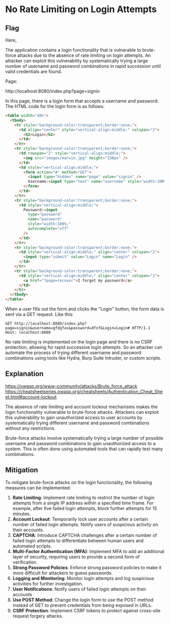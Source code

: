 # No Rate Limiting on Login Attempts

## Flag

Here,

The application contains a login functionality that is vulnerable to brute-force attacks due to the absence of rate limiting on login attempts. An attacker can exploit this vulnerability by systematically trying a large number of username and password combinations in rapid succession until valid credentials are found.

Page:

http://localhost:8080/index.php?page=signin

In this page, there is a login form that accepts a username and password. The HTML code for the login form is as follows:

```html
<table width="40%">
  <tbody>
    <tr style="background-color:transparent;border:none;">
      <td align="center" style="vertical-align:middle;" colspan="2">
        <h2>Login</h2>
      </td>
    </tr>
    <tr style="background-color:transparent;border:none;">
      <td rowspan="2" style="vertical-align:middle;">
        <img src="images/marvin.jpg" height="150px" />
      </td>
      <td style="vertical-align:middle;">
        <form action="#" method="GET">
          <input type="hidden" name="page" value="signin" />
          Username:<input type="text" name="username" style="width:100%;" />
        </form>
      </td>
    </tr>
    <tr style="background-color:transparent;border:none;">
      <td style="vertical-align:middle;">
        Password:<input
          type="password"
          name="password"
          style="width:100%;"
          autocomplete="off"
        />
      </td>
    </tr>
    <tr style="background-color:transparent;border:none;">
      <td style="vertical-align:middle;" align="center" colspan="2">
        <input type="submit" value="Login" name="Login" />
      </td>
    </tr>
    <tr style="background-color:transparent;border:none;">
      <td style="vertical-align:middle;" align="center" colspan="2">
        <a href="?page=recover">I forgot my password</a>
      </td>
    </tr>
  </tbody>
</table>
```

When a user fills out the form and clicks the "Login" button, the form data is sent via a GET request. Like this:

```http
GET http://localhost:8080/index.php?page=signin&username=gfdgfas&password=dfsf&Login=Login# HTTP/1.1
Host: localhost:8080
```

No rate limiting is implemented on the login page and there is no CSRF protection, allowing for rapid successive login attempts.
So an attacker can automate the process of trying different username and password combinations using tools like Hydra, Burp Suite Intruder, or custom scripts.

## Explanation

https://owasp.org/www-community/attacks/Brute_force_attack
https://cheatsheetseries.owasp.org/cheatsheets/Authentication_Cheat_Sheet.html#account-lockout

The absence of rate limiting and account lockout mechanisms makes the login functionality vulnerable to brute-force attacks. Attackers can exploit this vulnerability to gain unauthorized access to user accounts by systematically trying different username and password combinations without any restrictions.

Brute-force attacks involve systematically trying a large number of possible username and password combinations to gain unauthorized access to a system. This is often done using automated tools that can rapidly test many combinations.

## Mitigation

To mitigate brute-force attacks on the login functionality, the following measures can be implemented:

1. **Rate Limiting**: Implement rate limiting to restrict the number of login attempts from a single IP address within a specified time frame. For example, after five failed login attempts, block further attempts for 15 minutes.
2. **Account Lockout**: Temporarily lock user accounts after a certain number of failed login attempts. Notify users of suspicious activity on their accounts.
3. **CAPTCHA**: Introduce CAPTCHA challenges after a certain number of failed login attempts to differentiate between human users and automated scripts.
4. **Multi-Factor Authentication (MFA)**: Implement MFA to add an additional layer of security, requiring users to provide a second form of verification.
5. **Strong Password Policies**: Enforce strong password policies to make it more difficult for attackers to guess passwords.
6. **Logging and Monitoring**: Monitor login attempts and log suspicious activities for further investigation.
7. **User Notifications**: Notify users of failed login attempts on their accounts
8. **Use POST Method**: Change the login form to use the POST method instead of GET to prevent credentials from being exposed in URLs.
9. **CSRF Protection**: Implement CSRF tokens to protect against cross-site request forgery attacks.
